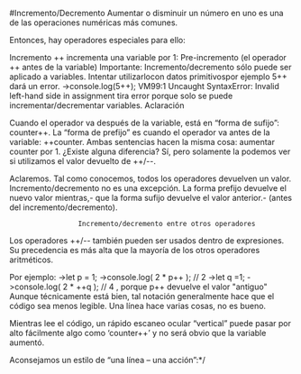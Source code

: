 #Incremento/Decremento
Aumentar o disminuir un número en uno es una de las operaciones numéricas más comunes.

Entonces, hay operadores especiales para ello:

Incremento ++ incrementa una variable por 1:
Pre-incremento (el operador ++ antes de la variable)
Importante:
Incremento/decremento sólo puede ser aplicado a variables. 
Intentar utilizarlocon datos primitivospor ejemplo 5++ dará un error.
->console.log(5++); 
VM99:1 Uncaught SyntaxError: Invalid left-hand side in assignment
tira error porque solo se puede incrementar/decrementar variables.
                            Aclaración

Cuando el operador va después de la variable, está en “forma de sufijo”: counter++.
La “forma de prefijo” es cuando el operador va antes de la variable: ++counter.
Ambas sentencias hacen la misma cosa: aumentar counter por 1.
¿Existe alguna diferencia? Sí, pero solamente la podemos ver si utilizamos el valor devuelto de ++/--.

Aclaremos. Tal como conocemos, todos los operadores devuelven un valor. 
Incremento/decremento no es una excepción. 
La forma prefijo devuelve el nuevo valor mientras,- 
que la forma sufijo devuelve el valor anterior.- (antes del incremento/decremento).

                     Incremento/decremento entre otros operadores
Los operadores ++/-- también pueden ser usados dentro de expresiones. 
Su precedencia es más alta que la mayoría de los otros operadores aritméticos.

Por ejemplo:
->let p = 1;
->console.log( 2 * p++ ); // 2
->let q =1;
->console.log( 2 * ++q ); // 4
, porque p++ devuelve el valor "antiguo"
Aunque técnicamente está bien, tal notación generalmente hace que el código sea menos legible. Una línea hace varias cosas, no es bueno.

Mientras lee el código, un rápido escaneo ocular “vertical” puede pasar por alto fácilmente algo como ‘counter++’ y no será obvio que la variable aumentó.

Aconsejamos un estilo de “una línea – una acción”:*/
